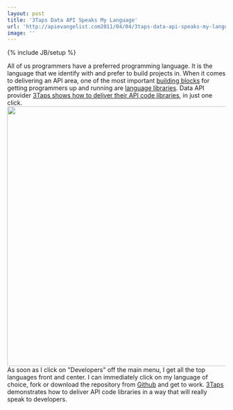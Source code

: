 ```yaml
---
layout: post
title: '3Taps Data API Speaks My Language'
url: 'http://apievangelist.com2011/04/04/3taps-data-api-speaks-my-language/'
image: ''
---
```

{% include JB/setup %}
All of us programmers have a preferred programming language. It is the language that we identify with and prefer to build projects in.
When it comes to delivering an API area, one of the most important <a title="building blocks" href="http://www.apievangelist.com/ecosystem-building-blocks.php">building blocks</a> for getting programmers up and running are <a title="code language libraries" href="http://www.apievangelist.com/ecosystem-building-blocks-detail.php?Building_Block_ID=125">language libraries</a>.
Data API provider <a title="3Taps shows how to deliver their API code libraries" href="http://3taps.com/developers">3Taps shows how to deliver their API code libraries</a>, in just one click.
<a title="3Tap Code Libraries" href="http://3taps.com/developers"><img src="http://kinlane-productions.s3.amazonaws.com/3taps-Languages.png"  width="600" align="center" /></a>
As soon as I click on "Developers" off the main menu, I get all the top languages front and center.
I can immediately click on my language of choice, fork or download the repository from <a title="Github" href="http://github.com">Github</a> and get to work.
<a title="3Taps" href="http://www.readwriteweb.com/archives/3taps_wants_to_democratize_the_exchange_of_data.php">3Taps</a> demonstrates how to deliver API code libraries in a way that will really speak to developers.
